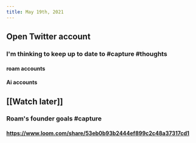 ```yaml
---
title: May 19th, 2021
---
```


## Open Twitter account
### I'm thinking to keep up to date to #capture #thoughts
#### roam accounts
#### Ai accounts
## [[Watch later]]
### Roam's founder goals #capture
#### https://www.loom.com/share/53eb0b93b2444ef899c2c48a37317cd1
